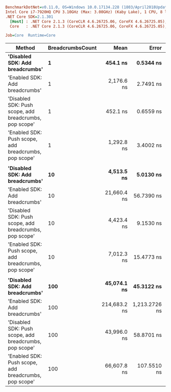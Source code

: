 ``` ini

BenchmarkDotNet=v0.11.0, OS=Windows 10.0.17134.228 (1803/April2018Update/Redstone4)
Intel Core i7-7920HQ CPU 3.10GHz (Max: 3.00GHz) (Kaby Lake), 1 CPU, 8 logical and 4 physical cores
.NET Core SDK=2.1.301
  [Host] : .NET Core 2.1.3 (CoreCLR 4.6.26725.06, CoreFX 4.6.26725.05), 64bit RyuJIT
  Core   : .NET Core 2.1.3 (CoreCLR 4.6.26725.06, CoreFX 4.6.26725.05), 64bit RyuJIT

Job=Core  Runtime=Core  

```
|                                                 Method | BreadcrumbsCount |         Mean |         Error |        StdDev | Scaled | ScaledSD |   Gen 0 |   Gen 1 |  Gen 2 | Allocated |
|------------------------------------------------------- |----------------- |-------------:|--------------:|--------------:|-------:|---------:|--------:|--------:|-------:|----------:|
|                        **&#39;Disabled SDK: Add breadcrumbs&#39;** |                **1** |     **454.1 ns** |     **0.5344 ns** |     **0.4999 ns** |   **1.00** |     **0.00** |  **0.0682** |       **-** |      **-** |     **288 B** |
|                         &#39;Enabled SDK: Add breadcrumbs&#39; |                1 |   2,176.6 ns |     2.7491 ns |     2.2956 ns |   4.79 |     0.01 |  0.2480 |  0.1221 | 0.0038 |    1320 B |
| &#39;Disabled SDK: Push scope, add breadcrumbs, pop scope&#39; |                1 |     452.1 ns |     0.6559 ns |     0.5814 ns |   1.00 |     0.00 |  0.0682 |       - |      - |     288 B |
|  &#39;Enabled SDK: Push scope, add breadcrumbs, pop scope&#39; |                1 |   1,292.8 ns |     3.4002 ns |     3.0142 ns |   2.85 |     0.01 |  0.4826 |       - |      - |    2032 B |
|                                                        |                  |              |               |               |        |          |         |         |        |           |
|                        **&#39;Disabled SDK: Add breadcrumbs&#39;** |               **10** |   **4,513.5 ns** |     **5.0130 ns** |     **4.4439 ns** |   **1.00** |     **0.00** |  **0.6790** |       **-** |      **-** |    **2880 B** |
|                         &#39;Enabled SDK: Add breadcrumbs&#39; |               10 |  21,660.4 ns |    56.7390 ns |    53.0737 ns |   4.80 |     0.01 |  2.5024 |  1.2207 | 0.0305 |   13200 B |
| &#39;Disabled SDK: Push scope, add breadcrumbs, pop scope&#39; |               10 |   4,423.4 ns |     9.1530 ns |     7.6431 ns |   0.98 |     0.00 |  0.6790 |       - |      - |    2880 B |
|  &#39;Enabled SDK: Push scope, add breadcrumbs, pop scope&#39; |               10 |   7,012.3 ns |    15.4773 ns |    14.4775 ns |   1.55 |     0.00 |  1.2512 |       - |      - |    5272 B |
|                                                        |                  |              |               |               |        |          |         |         |        |           |
|                        **&#39;Disabled SDK: Add breadcrumbs&#39;** |              **100** |  **45,074.1 ns** |    **45.3122 ns** |    **42.3851 ns** |   **1.00** |     **0.00** |  **6.8359** |       **-** |      **-** |   **28800 B** |
|                         &#39;Enabled SDK: Add breadcrumbs&#39; |              100 | 214,683.2 ns | 1,213.2726 ns | 1,134.8958 ns |   4.76 |     0.02 | 24.9023 | 12.2070 | 0.2441 |  132000 B |
| &#39;Disabled SDK: Push scope, add breadcrumbs, pop scope&#39; |              100 |  43,996.0 ns |    58.8701 ns |    55.0672 ns |   0.98 |     0.00 |  6.8359 |       - |      - |   28800 B |
|  &#39;Enabled SDK: Push scope, add breadcrumbs, pop scope&#39; |              100 |  66,607.8 ns |   107.5510 ns |    89.8100 ns |   1.48 |     0.00 | 10.4980 |       - |      - |   44520 B |
